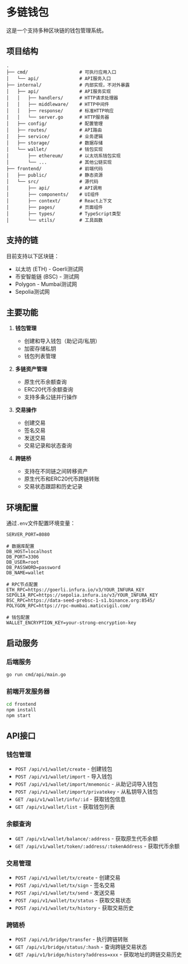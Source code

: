 # 多链钱包

这是一个支持多种区块链的钱包管理系统。

## 项目结构

```
.
├── cmd/                   # 可执行应用入口
│   └── api/               # API服务入口
├── internal/              # 内部实现，不对外暴露
│   ├── api/               # API服务实现
│   │   ├── handlers/      # HTTP请求处理器
│   │   ├── middleware/    # HTTP中间件
│   │   ├── response/      # 标准HTTP响应
│   │   └── server.go      # HTTP服务器
│   ├── config/            # 配置管理
│   ├── routes/            # API路由
│   ├── service/           # 业务逻辑
│   ├── storage/           # 数据存储
│   └── wallet/            # 钱包实现
│       ├── ethereum/      # 以太坊系钱包实现
│       └── ...            # 其他公链实现
├── frontend/              # 前端代码
│   ├── public/            # 静态资源
│   └── src/               # 源代码
│       ├── api/           # API调用
│       ├── components/    # UI组件
│       ├── context/       # React上下文
│       ├── pages/         # 页面组件
│       ├── types/         # TypeScript类型
│       └── utils/         # 工具函数
```

## 支持的链

目前支持以下区块链：

- 以太坊 (ETH) - Goerli测试网
- 币安智能链 (BSC) - 测试网
- Polygon - Mumbai测试网
- Sepolia测试网

## 主要功能

1. **钱包管理**
   - 创建和导入钱包（助记词/私钥）
   - 加密存储私钥
   - 钱包列表管理

2. **多链资产管理**
   - 原生代币余额查询
   - ERC20代币余额查询
   - 支持多条公链并行操作

3. **交易操作**
   - 创建交易
   - 签名交易
   - 发送交易
   - 交易记录和状态查询

4. **跨链桥**
   - 支持在不同链之间转移资产
   - 原生代币和ERC20代币跨链转账
   - 交易状态跟踪和历史记录

## 环境配置

通过`.env`文件配置环境变量：

```
SERVER_PORT=8080

# 数据库配置
DB_HOST=localhost
DB_PORT=3306
DB_USER=root
DB_PASSWORD=password
DB_NAME=wallet

# RPC节点配置
ETH_RPC=https://goerli.infura.io/v3/YOUR_INFURA_KEY
SEPOLIA_RPC=https://sepolia.infura.io/v3/YOUR_INFURA_KEY
BSC_RPC=https://data-seed-prebsc-1-s1.binance.org:8545/
POLYGON_RPC=https://rpc-mumbai.maticvigil.com/

# 钱包配置
WALLET_ENCRYPTION_KEY=your-strong-encryption-key
```

## 启动服务

### 后端服务
```bash
go run cmd/api/main.go
```

### 前端开发服务器
```bash
cd frontend
npm install
npm start
```

## API接口

### 钱包管理

- `POST /api/v1/wallet/create` - 创建钱包
- `POST /api/v1/wallet/import` - 导入钱包
- `POST /api/v1/wallet/import/mnemonic` - 从助记词导入钱包
- `POST /api/v1/wallet/import/privatekey` - 从私钥导入钱包
- `GET /api/v1/wallet/info/:id` - 获取钱包信息
- `GET /api/v1/wallet/list` - 获取钱包列表

### 余额查询

- `GET /api/v1/wallet/balance/:address` - 获取原生代币余额
- `GET /api/v1/wallet/token/:address/:tokenAddress` - 获取代币余额

### 交易管理

- `POST /api/v1/wallet/tx/create` - 创建交易
- `POST /api/v1/wallet/tx/sign` - 签名交易
- `POST /api/v1/wallet/tx/send` - 发送交易
- `POST /api/v1/wallet/tx/status` - 获取交易状态
- `POST /api/v1/wallet/tx/history` - 获取交易历史

### 跨链桥

- `POST /api/v1/bridge/transfer` - 执行跨链转账
- `GET /api/v1/bridge/status/:hash` - 查询跨链交易状态
- `GET /api/v1/bridge/history?address=xxx` - 获取地址的跨链交易历史